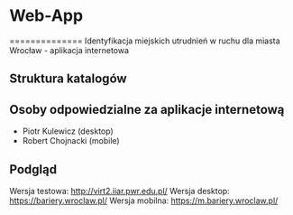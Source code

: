 # Web-App
==============
Identyfikacja miejskich utrudnień w ruchu dla miasta Wrocław - aplikacja internetowa

Struktura katalogów
--------------


Osoby odpowiedzialne za aplikacje internetową
--------------
- Piotr Kulewicz (desktop)
- Robert Chojnacki (mobile)

Podgląd
--------------
Wersja testowa: http://virt2.iiar.pwr.edu.pl/
Wersja desktop: https://bariery.wroclaw.pl/
Wersja mobilna: https://m.bariery.wroclaw.pl/
